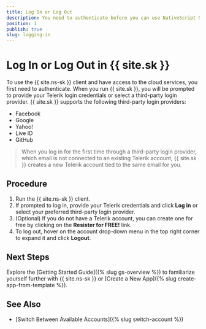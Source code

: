 ```yaml
---
title: Log In or Log Out
description: You need to authenticate before you can use NativeScript Sidekick and its cloud services.
position: 1
publish: true
slug: logging-in
---
```


# Log In or Log Out in {{ site.sk }}

To use the {{ site.ns-sk }} client and have access to the cloud services, you first need to authenticate. When you run {{ site.sk }}, you will be prompted to provide your Telerik login credentials or select a third-party login provider. {{ site.sk }} supports the following third-party login providers:

* Facebook
* Google
* Yahoo!
* Live ID
* GitHub

> When you log in for the first time through a third-party login provider, which email is not connected to an existing Telerik account, {{ site.sk }} creates a new Telerik account tied to the same email for you.

## Procedure

1. Run the {{ site.ns-sk }} client.
1. If prompted to log in, provide your Telerik credentials and click **Log in** or select your preferred third-party login provider.
1. (Optional) If you do not have a Telerik account, you can create one for free by clicking on the **Resister for FREE!** link.
1. To log out, hover on the account drop-down menu in the top right corner to expand it and click **Logout**.

## Next Steps

Explore the [Getting Started Guide]({% slug gs-overview %}) to familiarize yourself further with {{ site.ns-sk }} or [Create a New App]({% slug create-app-from-template %}).

## See Also

* [Switch Between Available Accounts]({% slug switch-account %})
